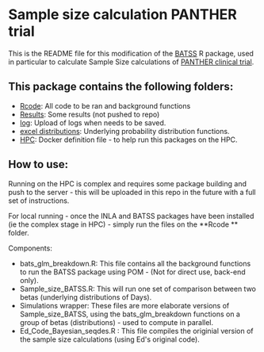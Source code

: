 # Sample size calculation PANTHER trial

This is the README file for this modification of the [BATSS](https://batss-dev.github.io/BATSS/) R package, used
in particular to calculate Sample Size calculations of [PANTHER clinical trial](https://panthertrial.org/). 

## This package contains the following folders:

* [Rcode](https://github.com/nelben98/Sample-Size/tree/master/Rcode): All code to be ran and background functions
* [Results](https://github.com/nelben98/Sample-Size/tree/master/Results): Some results (not pushed to repo)
* [log](https://github.com/nelben98/Sample-Size/tree/master/log): Upload of logs when needs to be saved.
* [excel distributions](https://github.com/nelben98/Sample-Size/tree/master/excel_distributions): Underlying probability distribution functions.
* [HPC](https://github.com/nelben98/Sample-Size/tree/master/HPC): Docker definition file - to help run this packages on the HPC.

## How to use:

Running on the HPC is complex and requires some package building and push to the server - this will be uploaded in this repo in the future with a full set of instructions.

For local running - once the INLA and BATSS packages have been installed (ie the complex stage in HPC) - simply run the files on the **Rcode ** folder.

Components:

* bats_glm_breakdown.R: This file contains all the background functions to run the BATSS package using POM - (Not for direct use, back-end only).
* Sample_size_BATSS.R: This will run one set of comparison between two betas (underlying distributions of Days).
* Simulations wrapper: These files are more elaborate versions of Sample_size_BATSS, using the bats_glm_breakdown functions on a group of betas (distributions) - used to compute in parallel.
* Ed_Code_Bayesian_seqdes.R : This file compiles the originial version of the sample size calculations (using Ed's original code).
